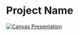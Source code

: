 # Project Name



[![Canvas Presentation](https://img.shields.io/badge/Canvas-Presentation-blue?style=for-the-badge&logo=canvas)]([YOUR_CANVAS_LINK_HERE](https://www.canva.com/design/DAGV9Z27ZSA/eM0QLgLvtj5FMVYIzDwfag/view?utm_content=DAGV9Z27ZSA&utm_campaign=designshare&utm_medium=link2&utm_source=uniquelinks&utlId=hc517fc9fef))

